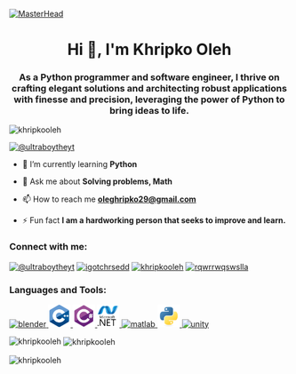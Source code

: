 [![MasterHead](https://static.myfigurecollection.net/upload/pictures/2023/09/07/3745732.gif)](https://github.com/khripkooleh)
<h1 align="center">Hi 👋, I'm Khripko Oleh</h1>
<h3 align="center">As a Python programmer and software engineer, I thrive on crafting elegant solutions and architecting robust applications with finesse and precision, leveraging the power of Python to bring ideas to life.</h3>

<p align="left"> <img src="https://komarev.com/ghpvc/?username=khripkooleh&label=Profile%20views&color=0e75b6&style=flat" alt="khripkooleh" /> </p>

<p align="left"> <a href="https://twitter.com/@ultraboytheyt" target="blank"><img src="https://img.shields.io/twitter/follow/@ultraboytheyt?logo=twitter&style=for-the-badge" alt="@ultraboytheyt" /></a> </p>

- 🌱 I’m currently learning **Python**

- 💬 Ask me about **Solving problems, Math**

- 📫 How to reach me **oleghripko29@gmail.com**

- ⚡ Fun fact **I am a hardworking person that seeks to improve and learn.**

<h3 align="left">Connect with me:</h3>
<p align="left">
<a href="https://twitter.com/@ultraboytheyt" target="blank"><img align="center" src="https://raw.githubusercontent.com/rahuldkjain/github-profile-readme-generator/master/src/images/icons/Social/twitter.svg" alt="@ultraboytheyt" height="30" width="40" /></a>
<a href="https://instagram.com/igotchrsedd" target="blank"><img align="center" src="https://raw.githubusercontent.com/rahuldkjain/github-profile-readme-generator/master/src/images/icons/Social/instagram.svg" alt="igotchrsedd" height="30" width="40" /></a>
<a href="https://www.leetcode.com/khripkooleh" target="blank"><img align="center" src="https://raw.githubusercontent.com/rahuldkjain/github-profile-readme-generator/master/src/images/icons/Social/leet-code.svg" alt="khripkooleh" height="30" width="40" /></a>
<a href="https://discord.gg/rqwrrwqswslla" target="blank"><img align="center" src="https://raw.githubusercontent.com/rahuldkjain/github-profile-readme-generator/master/src/images/icons/Social/discord.svg" alt="rqwrrwqswslla" height="30" width="40" /></a>
</p>

<h3 align="left">Languages and Tools:</h3>
<p align="left"> <a href="https://www.blender.org/" target="_blank" rel="noreferrer"> <img src="https://download.blender.org/branding/community/blender_community_badge_white.svg" alt="blender" width="40" height="40"/> </a> <a href="https://www.w3schools.com/cpp/" target="_blank" rel="noreferrer"> <img src="https://raw.githubusercontent.com/devicons/devicon/master/icons/cplusplus/cplusplus-original.svg" alt="cplusplus" width="40" height="40"/> </a> <a href="https://www.w3schools.com/cs/" target="_blank" rel="noreferrer"> <img src="https://raw.githubusercontent.com/devicons/devicon/master/icons/csharp/csharp-original.svg" alt="csharp" width="40" height="40"/> </a> <a href="https://dotnet.microsoft.com/" target="_blank" rel="noreferrer"> <img src="https://raw.githubusercontent.com/devicons/devicon/master/icons/dot-net/dot-net-original-wordmark.svg" alt="dotnet" width="40" height="40"/> </a> <a href="https://www.mathworks.com/" target="_blank" rel="noreferrer"> <img src="https://upload.wikimedia.org/wikipedia/commons/2/21/Matlab_Logo.png" alt="matlab" width="40" height="40"/> </a> <a href="https://www.python.org" target="_blank" rel="noreferrer"> <img src="https://raw.githubusercontent.com/devicons/devicon/master/icons/python/python-original.svg" alt="python" width="40" height="40"/> </a> <a href="https://unity.com/" target="_blank" rel="noreferrer"> <img src="https://www.vectorlogo.zone/logos/unity3d/unity3d-icon.svg" alt="unity" width="40" height="40"/> </a> </p>

<p><img align="left" src="https://github-readme-stats.vercel.app/api/top-langs?username=khripkooleh&show_icons=true&locale=en&layout=compact" alt="khripkooleh" /></p>

<p>&nbsp;<img align="center" src="https://github-readme-stats.vercel.app/api?username=khripkooleh&show_icons=true&locale=en" alt="khripkooleh" /></p>

<p><img align="center" src="https://github-readme-streak-stats.herokuapp.com/?user=khripkooleh&" alt="khripkooleh" /></p>
